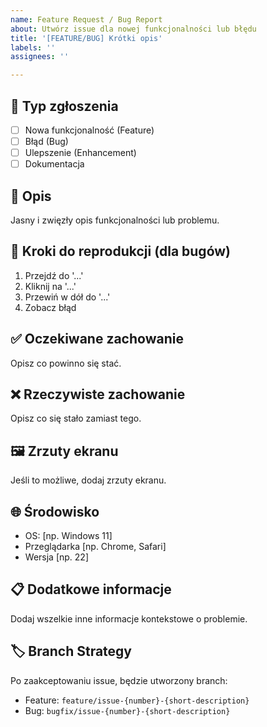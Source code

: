 ```yaml
---
name: Feature Request / Bug Report
about: Utwórz issue dla nowej funkcjonalności lub błędu
title: '[FEATURE/BUG] Krótki opis'
labels: ''
assignees: ''

---
```


## 🎯 Typ zgłoszenia
- [ ] Nowa funkcjonalność (Feature)
- [ ] Błąd (Bug)
- [ ] Ulepszenie (Enhancement)
- [ ] Dokumentacja

## 📝 Opis
Jasny i zwięzły opis funkcjonalności lub problemu.

## 🔧 Kroki do reprodukcji (dla bugów)
1. Przejdź do '...'
2. Kliknij na '...'
3. Przewiń w dół do '...'
4. Zobacz błąd

## ✅ Oczekiwane zachowanie
Opisz co powinno się stać.

## ❌ Rzeczywiste zachowanie
Opisz co się stało zamiast tego.

## 🖼️ Zrzuty ekranu
Jeśli to możliwe, dodaj zrzuty ekranu.

## 🌐 Środowisko
- OS: [np. Windows 11]
- Przeglądarka [np. Chrome, Safari]
- Wersja [np. 22]

## 📋 Dodatkowe informacje
Dodaj wszelkie inne informacje kontekstowe o problemie.

## 🏷️ Branch Strategy
Po zaakceptowaniu issue, będzie utworzony branch:
- Feature: `feature/issue-{number}-{short-description}`
- Bug: `bugfix/issue-{number}-{short-description}`

